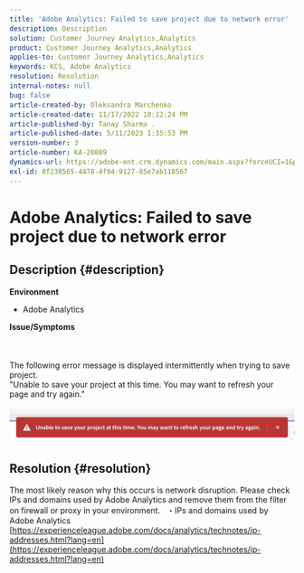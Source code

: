 ```yaml
---
title: 'Adobe Analytics: Failed to save project due to network error'
description: Description
solution: Customer Journey Analytics,Analytics
product: Customer Journey Analytics,Analytics
applies-to: Customer Journey Analytics,Analytics
keywords: KCS, Adobe Analytics
resolution: Resolution
internal-notes: null
bug: false
article-created-by: Oleksandra Marchenko
article-created-date: 11/17/2022 10:12:24 PM
article-published-by: Tanay Sharma .
article-published-date: 5/11/2023 1:35:53 PM
version-number: 3
article-number: KA-20889
dynamics-url: https://adobe-ent.crm.dynamics.com/main.aspx?forceUCI=1&pagetype=entityrecord&etn=knowledgearticle&id=5be106e6-c466-ed11-9561-6045bd006b25
exl-id: 8f238565-4478-4f94-9127-85e7ab118567
---
```

# Adobe Analytics: Failed to save project due to network error

## Description {#description}

<b>Environment</b>
- Adobe Analytics

<b>Issue/Symptoms</b><br><br> <br><br>The following error message is displayed intermittently when trying to save project.
<br>"Unable to save your project at this time. You may want to refresh your page and try again."<br><br>![](assets/___5de106e6-c466-ed11-9561-6045bd006b25___.png)

## Resolution {#resolution}


The most likely reason why this occurs is network disruption. Please check IPs and domains used by Adobe Analytics and remove them from the filter on firewall or proxy in your environment.
 
・IPs and domains used by Adobe Analytics
[https://experienceleague.adobe.com/docs/analytics/technotes/ip-addresses.html?lang=en](https://experienceleague.adobe.com/docs/analytics/technotes/ip-addresses.html?lang=en)
